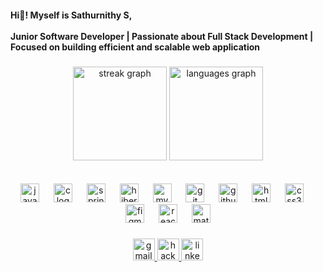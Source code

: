 <h4 align="left">Hi👋! Myself is Sathurnithy S,<br><br>Junior Software Developer |  Passionate about Full Stack Development | Focused on building efficient and scalable web application</h4>

###

<div align="center">
  <img src="https://streak-stats.demolab.com?user=Sadhurnithy&locale=en&mode=daily&theme=dracula&hide_border=false&border_radius=5" height="150" alt="streak graph"  />
  <img src="https://github-readme-stats.vercel.app/api/top-langs?username=Sadhurnithy&locale=en&hide_title=false&layout=compact&card_width=320&langs_count=6&theme=dracula&hide_border=false" height="150" alt="languages graph"  />
</div>

<br>
<br>

<div align="center">
  <img src="https://skillicons.dev/icons?i=java" height="30" alt="java logo"  />
  <img width="15" />
  <img src="https://skillicons.dev/icons?i=c" height="30" alt="c logo"  />
  <img width="15" />
  <img src="https://skillicons.dev/icons?i=spring" height="30" alt="spring logo"  />
  <img width="15" />
  <img src="https://skillicons.dev/icons?i=hibernate" height="30" alt="hibernate logo"  />
  <img width="15" />
  <img src="https://skillicons.dev/icons?i=mysql" height="30" alt="mysql logo"  />
  <img width="15" />
  <img src="https://skillicons.dev/icons?i=git" height="30" alt="git logo"  />
  <img width="15" />
  <img src="https://skillicons.dev/icons?i=github" height="30" alt="github logo"  />
  <img width="15" />
  <img src="https://skillicons.dev/icons?i=html" height="30" alt="html5 logo"  />
  <img width="15" />
  <img src="https://skillicons.dev/icons?i=css" height="30" alt="css3 logo"  />
  <img width="15" />
  <img src="https://skillicons.dev/icons?i=figma" height="30" alt="figma logo"  />
  <img width="15" />
  <img src="https://skillicons.dev/icons?i=react" height="30" alt="react logo"  />
  <img width="15" />
  <img src="https://skillicons.dev/icons?i=materialui" height="30" alt="materialui logo"  />
</div>

###

<div align="center">
  <a href="sathurnithys@gmail.com" target="_blank">
    <img src="https://raw.githubusercontent.com/maurodesouza/profile-readme-generator/master/src/assets/icons/social/gmail/default.svg" width="35" height="35" alt="gmail logo"  />
  </a>
  <a href="https://www.hackerrank.com/profile/sathurnithy" target="_blank">
    <img src="https://raw.githubusercontent.com/maurodesouza/profile-readme-generator/master/src/assets/icons/social/hackerrank/default.svg" width="35" height="35" alt="hackerrank logo"  />
  <a href="https://www.linkedin.com/in/sathurnithy/" target="_blank">
    <img src="https://raw.githubusercontent.com/maurodesouza/profile-readme-generator/master/src/assets/icons/social/linkedin/default.svg" width="35" height="35" alt="linkedin logo"  />
  </a>
</div>

###
